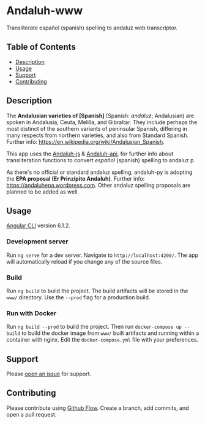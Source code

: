 # Andaluh-www

Transliterate español (spanish) spelling to andaluz web transcriptor.


## Table of Contents

- [Description](#description)
- [Usage](#usage)
- [Support](#support)
- [Contributing](#contributing)

## Description

The **Andalusian varieties of [Spanish]** (Spanish: *andaluz*; Andalusian) are spoken in Andalusia, Ceuta, Melilla, and Gibraltar. They include perhaps the most distinct of the southern variants of peninsular Spanish, differing in many respects from northern varieties, and also from Standard Spanish. Further info: https://en.wikipedia.org/wiki/Andalusian_Spanish.

This app uses the [Andaluh-js](https://github.com/andalugeeks/andaluh-js) & [Andaluh-api](https://github.com/andalugeeks/andaluh-api), for further info about transliteration functions to convert *español* (spanish) spelling to andaluz p

As there's no official or standard andaluz spelling, andaluh-py is adopting the **EPA proposal (Er Prinzipito Andaluh)**. Further info: https://andaluhepa.wordpress.com. Other andaluz spelling proposals are planned to be added as well.

## Usage

[Angular CLI](https://github.com/angular/angular-cli) version 6.1.2.

### Development server

Run `ng serve` for a dev server. Navigate to `http://localhost:4200/`. The app will automatically reload if you change any of the source files.

### Build

Run `ng build` to build the project. The build artifacts will be stored in the `www/` directory. Use the `--prod` flag for a production build.

### Run with Docker

Run `ng build --prod` to build the project. Then run `docker-compose up --build` to build the docker image from `www/` built artifacts and running within a container with nginx. Edit the `docker-compose.yml` file with your preferences.

## Support

Please [open an issue](https://github.com/andalugeeks/andaluh-www/issues/new) for support.

## Contributing

Please contribute using [Github Flow](https://guides.github.com/introduction/flow/). Create a branch, add commits, and open a pull request.